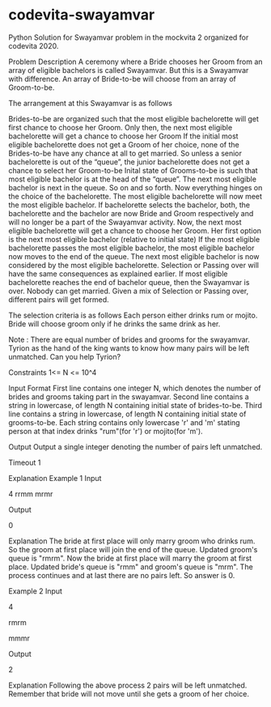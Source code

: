 # codevita-swayamvar
Python Solution for Swayamvar problem in the mockvita 2 organized for codevita 2020.

Problem Description
A ceremony where a Bride chooses her Groom from an array of eligible bachelors is called Swayamvar. But this is a Swayamvar with difference. An array of Bride-to-be will choose from an array of Groom-to-be.

The arrangement at this Swayamvar is as follows

Brides-to-be are organized such that the most eligible bachelorette will get first chance to choose her Groom. Only then, the next most eligible bachelorette will get a chance to choose her Groom If the initial most eligible bachelorette does not get a Groom of her choice, none of the Brides-to-be have any chance at all to get married. So unless a senior bachelorette is out of the “queue”, the junior bachelorette does not get a chance to select her Groom-to-be Inital state of Grooms-to-be is such that most eligible bachelor is at the head of the “queue”. The next most eligible bachelor is next in the queue. So on and so forth. Now everything hinges on the choice of the bachelorette. The most eligible bachelorette will now meet the most eligible bachelor. If bachelorette selects the bachelor, both, the bachelorette and the bachelor are now Bride and Groom respectively and will no longer be a part of the Swayamvar activity. Now, the next most eligible bachelorette will get a chance to choose her Groom. Her first option is the next most eligible bachelor (relative to initial state) If the most eligible bachelorette passes the most eligible bachelor, the most eligible bachelor now moves to the end of the queue. The next most eligible bachelor is now considered by the most eligible bachelorette. Selection or Passing over will have the same consequences as explained earlier. If most eligible bachelorette reaches the end of bachelor queue, then the Swayamvar is over. Nobody can get married. Given a mix of Selection or Passing over, different pairs will get formed.

The selection criteria is as follows Each person either drinks rum or mojito. Bride will choose groom only if he drinks the same drink as her.

Note : There are equal number of brides and grooms for the swayamvar. Tyrion as the hand of the king wants to know how many pairs will be left unmatched. Can you help Tyrion?

Constraints
1<= N <= 10^4

Input Format
First line contains one integer N, which denotes the number of brides and grooms taking part in the swayamvar. Second line contains a string in lowercase, of length N containing initial state of brides-to-be. Third line contains a string in lowercase, of length N containing initial state of grooms-to-be. Each string contains only lowercase 'r' and 'm' stating person at that index drinks "rum"(for 'r') or mojito(for 'm').

Output
Output a single integer denoting the number of pairs left unmatched.

Timeout
1

Explanation
Example 1
Input

4 rrmm mrmr

Output

0

Explanation
The bride at first place will only marry groom who drinks rum. So the groom at first place will join the end of the queue. Updated groom's queue is "rmrm". Now the bride at first place will marry the groom at first place. Updated bride's queue is "rmm" and groom's queue is "mrm". The process continues and at last there are no pairs left. So answer is 0.

Example 2
Input

4

rmrm

mmmr

Output

2

Explanation
Following the above process 2 pairs will be left unmatched. Remember that bride will not move until she gets a groom of her choice.
